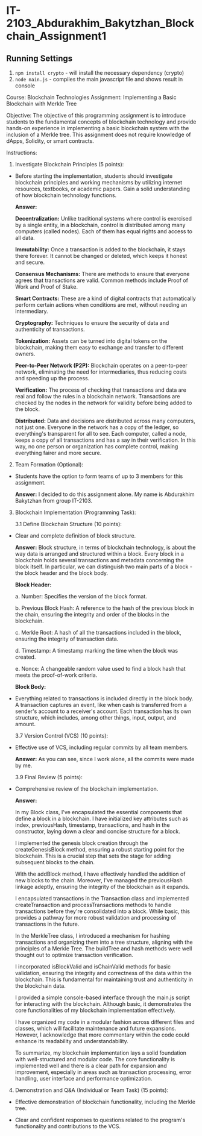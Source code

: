 # IT-2103_Abdurakhim_Bakytzhan_Blockchain_Assignment1

## Running Settings

1. `npm install crypto` - will install the necessary dependency (crypto)
2. `node main.js` - compiles the main javascript file and shows result in console

Course: Blockchain Technologies Assignment: Implementing a Basic Blockchain with Merkle Tree

Objective: The objective of this programming assignment is to introduce students to the fundamental concepts of blockchain technology and provide hands-on experience in implementing a basic blockchain system with the inclusion of a Merkle tree. This assignment does not require knowledge of dApps, Solidity, or smart contracts.

Instructions:

1. Investigate Blockchain Principles (5 points):

- Before starting the implementation, students should investigate blockchain
  principles and working mechanisms by utilizing internet resources,
  textbooks, or academic papers. Gain a solid understanding of how
  blockchain technology functions.

  **Answer:**

  **Decentralization:** Unlike traditional systems where control is exercised by a single entity, in a blockchain, control is distributed among many computers (called nodes). Each of them has equal rights and access to all data.

  **Immutability:** Once a transaction is added to the blockchain, it stays there forever. It cannot be changed or deleted, which keeps it honest and secure.

  **Consensus Mechanisms:** There are methods to ensure that everyone agrees that transactions are valid. Common methods include Proof of Work and Proof of Stake.

  **Smart Contracts:** These are a kind of digital contracts that automatically perform certain actions when conditions are met, without needing an intermediary.

  **Cryptography:** Techniques to ensure the security of data and authenticity of transactions.

  **Tokenization:** Assets can be turned into digital tokens on the blockchain, making them easy to exchange and transfer to different owners.

  **Peer-to-Peer Network (P2P):** Blockchain operates on a peer-to-peer network, eliminating the need for intermediaries, thus reducing costs and speeding up the process.

  **Verification:** The process of checking that transactions and data are real and follow the rules in a blockchain network. Transactions are checked by the nodes in the network for validity before being added to the block.

  **Distributed:** Data and decisions are distributed across many computers, not just one. Everyone in the network has a copy of the ledger, so everything's transparent for all to see. Each computer, called a node, keeps a copy of all transactions and has a say in their verification. In this way, no one person or organization has complete control, making everything fairer and more secure.

2. Team Formation (Optional):

- Students have the option to form teams of up to 3 members for this
  assignment.

  **Answer:** I decided to do this assignment alone. My name is Abdurakhim Bakytzhan from group IT-2103.

3. Blockchain Implementation (Programming Task):

   3.1 Define Blockchain Structure (10 points):

- Clear and complete definition of block structure.

  **Answer:** Block structure, in terms of blockchain technology, is about the way data is arranged and structured within a block. Every block in a blockchain holds several transactions and metadata concerning the block itself. In particular, we can distinguish two main parts of a block - the block header and the block body.

  **Block Header:**

  a. Number: Specifies the version of the block format.

  b. Previous Block Hash: A reference to the hash of the previous block in the chain, ensuring the integrity and order of the blocks in the blockchain.

  c. Merkle Root: A hash of all the transactions included in the block, ensuring the integrity of transaction data.

  d. Timestamp: A timestamp marking the time when the block was created.

  e. Nonce: A changeable random value used to find a block hash that meets the proof-of-work criteria.

  **Block Body:**

- Everything related to transactions is included directly in the block body. A transaction captures an event, like when cash is transferred from a sender's account to a receiver's account. Each transaction has its own structure, which includes, among other things, input, output, and amount.

  3.7 Version Control (VCS) (10 points):

* Effective use of VCS, including regular commits by all team members.

  **Answer:** As you can see, since I work alone, all the commits were made by me.

  3.9 Final Review (5 points):

- Comprehensive review of the blockchain implementation.

  **Answer:**

  In my Block class, I've encapsulated the essential components that define a block in a blockchain. I have initialized key attributes such as index, previousHash, timestamp, transactions, and hash in the constructor, laying down a clear and concise structure for a block.

  I implemented the genesis block creation through the createGenesisBlock method, ensuring a robust starting point for the blockchain. This is a crucial step that sets the stage for adding subsequent blocks to the chain.

  With the addBlock method, I have effectively handled the addition of new blocks to the chain. Moreover, I've managed the previousHash linkage adeptly, ensuring the integrity of the blockchain as it expands.

  I encapsulated transactions in the Transaction class and implemented createTransaction and processTransactions methods to handle transactions before they're consolidated into a block. While basic, this provides a pathway for more robust validation and processing of transactions in the future.

  In the MerkleTree class, I introduced a mechanism for hashing transactions and organizing them into a tree structure, aligning with the principles of a Merkle Tree. The buildTree and hash methods were well thought out to optimize transaction verification.

  I incorporated isBlockValid and isChainValid methods for basic validation, ensuring the integrity and correctness of the data within the blockchain. This is fundamental for maintaining trust and authenticity in the blockchain data.

  I provided a simple console-based interface through the main.js script for interacting with the blockchain. Although basic, it demonstrates the core functionalities of my blockchain implementation effectively.

  I have organized my code in a modular fashion across different files and classes, which will facilitate maintenance and future expansions. However, I acknowledge that more commentary within the code could enhance its readability and understandability.

  To summarize, my blockchain implementation lays a solid foundation with well-structured and modular code. The core functionality is implemented well and there is a clear path for expansion and improvement, especially in areas such as transaction processing, error handling, user interface and performance optimization.

4. Demonstration and Q&A (Individual or Team Task) (15 points):

- Effective demonstration of blockchain functionality, including the Merkle tree.

* Clear and confident responses to questions related to the program's
  functionality and contributions to the VCS.
